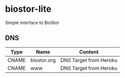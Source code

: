 # biostor-lite
Simple interface to BioStor



## DNS

Type | Name | Content
-- | -- | --
CNAME | biostor.org | DNS Target from Heroku
CNAME | www | DNS Target from Heroku

